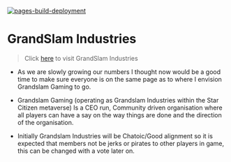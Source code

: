 [![pages-build-deployment](https://github.com/GrandSlam-Industries/GrandSlam-Industries.github.io/actions/workflows/pages/pages-build-deployment/badge.svg)](https://github.com/GrandSlam-Industries/GrandSlam-Industries.github.io/actions/workflows/pages/pages-build-deployment)

# GrandSlam Industries


> Click [here](https://grandslam-industries.github.io/) to visit GrandSlam Industries

* As we are slowly growing our numbers I thought now would be a good time to make sure everyone is on the same page as to where I envision Grandslam Gaming to go. 


* Grandslam Gaming (operating as Grandslam Industries within the Star Citizen metaverse) Is a CEO run, Community driven organisation where all players can have a say on the way things are done and the direction of the organisation. 


* Initially Grandslam Industries will be Chatoic/Good alignment so it is expected that members not be jerks or pirates to other players in game, this can be changed with a vote later on. 